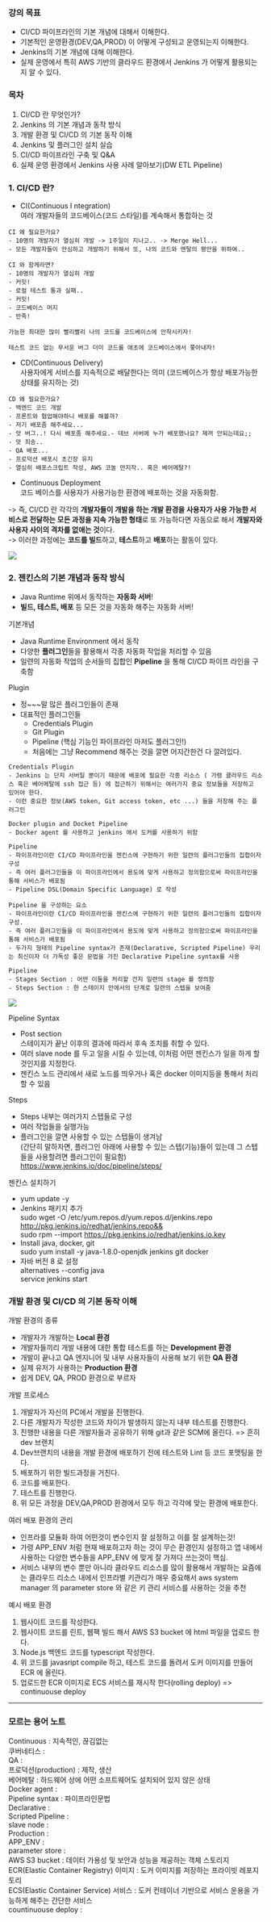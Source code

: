 ### 강의 목표
- CI/CD 파이프라인의 기본 개념에 대해서 이해한다.
- 기본적인 운영환경(DEV,QA,PROD) 이 어떻게 구성되고 운영되는지 이해한다.
- Jenkins의 기본 개념에 대해 이해한다.
- 실제 운영에서 특히 AWS 기반의 클라우드 환경에서 Jenkins 가 어떻게 활용되는지 알 수 있다.

### 목차
1. CI/CD 란 무엇인가?
2. Jenkins 의 기본 개념과 동작 방식
3. 개발 환경 및 CI/CD 의 기본 동작 이해
4. Jenkins 및 플러그인 설치 실습
5. CI/CD 파이프라인 구축 및 Q&A
6. 실제 운영 환경에서 Jenkins 사용 사례 알아보기(DW ETL Pipeline)   


### 1. CI/CD 란?
- CI(Continuous I ntegration)   
여러 개발자들의 코드베이스(코드 스타일)를 계속해서 통합하는 것
```
CI 왜 필요한가요?
- 10명의 개발자가 열심히 개발 -> 1주일이 지나고.. -> Merge Hell...
- 모든 개발자들이 안심하고 개발하기 위해서 또, 나의 코드와 멘탈의 평안을 위하여..

CI 와 함께라면?
- 10명의 개발자가 열심히 개발
- 커밋!
- 로컬 테스트 통과 실패..
- 커밋!
- 코드베이스 머지
- 만족!

가능한 최대한 많이 빨리빨리 나의 코드를 코드베이스에 안착시키자!

테스트 코드 없는 무서운 버그 더미 코드를 애초에 코드베이스에서 쫓아내자!
```

- CD(Continuous Delivery)   
사용자에게 서비스를 지속적으로 배달한다는 의미 (코드베이스가 항상 배포가능한 상태를 유지하는 것)

```
CD 왜 필요한가요?
- 백엔드 코드 개발
- 프론트와 협업해야하니 배포를 해볼까?
- 저기 배포좀 해주세요...
- 앗 버그..! 다시 배포좀 해주세요.- 데브 서버에 누가 배포했나요? 제꺼 안되는데요;;
- 앗 죄송..
- QA 배포...
- 프로덕션 배포시 초긴장 유지
- 열심히 배포스크립트 작성, AWS 코놀 만지작.. 혹은 베어메탈?!
```

- Continuous Deployment   
코드 베이스를 사용자가 사용가능한 환경에 배포하는 것을 자동화함.

-> 즉, CI/CD 란 각각의 **개발자들이 개발을 하는 개발 환경을 사용자가 사용 가능한 서비스로 전달하는 모든 과정을 지속 가능한 형태**로 또 가능하다면 자동으로 해서 **개발자와 사용자 사이의 격차를 없애는 것**이다.   
-> 이러한 과정에는 **코드를 빌드**하고, **테스트**하고 **배포**하는 활동이 있다.

<img src= "./img/Jenkins_1-1.png">

### 2. 젠킨스의 기본 개념과 동작 방식
- Java Runtime 위에서 동작하는 **자동화 서버**!
- **빌드, 테스트, 배포** 등 모든 것을 자동화 해주는 자동화 서버!   

기본개념
- Java Runtime Environment 에서 동작
- 다양한 **플러그인**들을 활용해서 각종 자동화 작업을 처리할 수 있음
- 일련의 자동화 작업의 순서들의 집합인 **Pipeline** 을 통해 CI/CD 파이프 라인을 구축함 

Plugin
- 정~~~말 많은 플러그인들이 존재
- 대표적인 플러그인들
  - Credentials Plugin
  - Git Plugin
  - Pipeline (핵심 기능인 파이프라인 마저도 플러그인!)
  - 처음에는 그냥 Recommend 해주는 것을 깔면 어지간한건 다 깔려있다.

```
Credentials Plugin
- Jenkins 는 단지 서버일 뿐이기 때문에 배포에 필요한 각종 리소스 ( 가령 클라우드 리소스 혹은 베어메탈에 ssh 접근 등) 에 접근하기 위해서는 여러가지 중요 정보들을 저장하고 있어야 한다.
- 이런 중요한 정보(AWS token, Git access token, etc ...) 들을 저장해 주는 플러그인

Docker plugin and Docket Pipeline
- Docker agent 를 사용하고 jenkins 에서 도커를 사용하기 위함

Pipeline
- 파이프라인이란 CI/CD 파이프라인을 젠킨스에 구현하기 위한 일련의 플러그인들의 집합이자 구성
- 즉 여러 플러그인들을 이 파이프라인에서 용도에 맞게 사용하고 정의함으로써 파이프라인을 통해 서비스가 배포됨
- Pipeline DSL(Domain Specific Language) 로 작성   

Pipeline 을 구성하는 요소
- 파이프라인이란 CI/CD 파이프라인을 젠킨스에 구현하기 위한 일련의 플러그인들의 집합이자 구성.
- 즉 여러 플러그인들을 이 파이프라인에서 용도에 맞게 사용하고 정의함으로써 파이프라인을 통해 서비스가 배포됨
- 두가지 형태의 Pipeline syntax가 존재(Declarative, Scripted Pipeline) 우리는 최신이자 더 가독성 좋은 문법을 가진 Declarative Pipeline syntax를 사용

Pipeline
- Stages Section : 어떤 이들을 처리할 건지 일련의 stage 를 정의함
- Steps Section : 한 스테이지 안에서의 단계로 일련의 스텝을 보여줌

```
<img src = "img/Jenkins_1-2.png">   

Pipeline Syntax   
- Post section   
스테이지가 끝난 이후의 결과에 따라서 후속 조치를 취할 수 있다.
- 여러 slave node 를 두고 일을 시킬 수 있는데, 이처럼 어떤 젠킨스가 일을 하게 할 것인지를 지정한다.
- 젠킨스 노드 관리에서 새로 노드를 띄우거나 혹은 docker 이미지등을 통해서 처리할 수 있음


Steps
- Steps 내부는 여러가지 스텝들로 구성
- 여러 작업들을 실행가능
-  플러그인을 깔면 사용할 수 있는 스텝들이 생겨남   
(간단히 말하자면, 플러그인 아래에 사용할 수 있는 스텝(기능)들이 있는데 그 스텝들을 사용할려면 플러그인이 필요함)
https://www.jenkins.io/doc/pipeline/steps/

젠킨스 설치하기
- yum update -y
- Jenkins 패키지 추가   
  sudo wget -O /etc/yum.repos.d/yum.repos.d/jenkins.repo http://pkg.jenkins.io/redhat/jenkins.repo&&   
  sudo rpm --import https://pkg.jenkins.io/redhat/jenkins.io.key   
- Install java, docker, git   
  sudo yum install -y java-1.8.0-openjdk jenkins git docker   
- 자바 버전 8 로 설정   
alternatives --config java   
service jenkins start

### 개발 환경 및 CI/CD 의 기본 동작 이해
개발 환경의 종류
- 개발자가 개발하는 **Local 환경**
- 개발자들끼리 개발 내용에 대한 통합 테스트를 하는 **Development 환경**
- 개발이 끝나고 QA 엔지니어 및 내부 사용자들이 사용해 보기 위한 **QA 환경**
- 실제 유저가 사용하는 **Production 환경**
- 쉽게 DEV, QA, PROD 환경으로 부르자

개발 프로세스   
1. 개발자가 자신의 PC에서 개발을 진행한다.
2. 다른 개발자가 작성한 코드와 차이가 발생하지 않는지 내부 테스트를 진행한다.
3. 진행한 내용을 다른 개발자들과 공유하기 위해 git과 같은 SCM에 올린다. => 흔히 dev 브랜치
4. Dev브랜치의 내용을 개발 환경에 배포하기 전에 테스트와 Lint 등 코드 포맷팅을 한다.
5. 배포하기 위한 빌드과정을 거친다.
6. 코드를 배포한다.
7. 테스트를 진행한다.
8. 위 모든 과정을 DEV,QA,PROD 환경에서 모두 하고 각각에 맞는 환경에 배포한다.

여러 배포 환경의 관리
- 인프라를 모듈화 하여 어떤것이 변수인지 잘 설정하고 이를 잘 설계하는것!
- 가령 APP_ENV 처럼 현재 배포하고자 하는 것이 무슨 환경인지 설정하고 앱 내에서 사용하는 다양한 변수들을 APP_ENV 에 맞게 잘 가져다 쓰는것이 핵심.
- 서비스 내부의 변수 뿐만 아니라 클라우드 리소스를 많이 활용해서 개발하는 요즘에는 클라우드 리소스 내에서 인프라별 키관리가 매우 중요해서 aws system manager 의 parameter store 와 같은 키 관리 서비스를 사용하는 것을 추천

예시 배포 환경
1. 웹사이트 코드를 작성한다.
2. 웹사이트 코드를 린트, 웹팩 빌드 해서 AWS S3 bucket 에 html 파일을 업로드 한다.
3. Node.js 백엔드 코드를 typescript 작성한다.
4. 위 코드를 javasript compile 하고, 테스트 코드를 돌려서 도커 이미지를 만들어 ECR 에 올린다.
5. 업로드한 ECR 이미지로 ECS 서비스를 재시작 한다(rolling deploy) => continuouse deploy


---
### 모르는 용어 노트   
Continuous : 지속적인, 끊김없는   
쿠버네티스 :    
QA :   
프로덕션(production) : 제작, 생산  
베어메탈 : 하드웨어 상에 어떤 소프트웨어도 설치되어 있지 않은 상태  
Docker agent :  
Pipeline syntax : 파이프라인문법    
Declarative :    
Scripted Pipeline :    
slave node :   
Production :   
APP_ENV :   
parameter store :   
AWS S3 bucket : 데이터 가용성 및 보안과 성능을 제공하는 객체 스토리지   
ECR(Elastic Container Registry) 이미지 : 도커 이미지를 저장하는 프라이빗 레포지토리     
ECS(Elastic Container Service) 서비스 : 도커 컨테이너 기반으로 서비스 운용을 가능하게 해주는 간단한 서비스   
countinuouse deploy :   